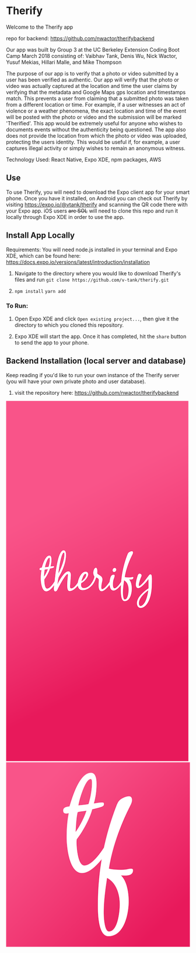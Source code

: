 # Therify

Welcome to the Therify app

repo for backend: https://github.com/nwactor/therifybackend

Our app was built by Group 3 at the UC Berkeley Extension Coding Boot Camp March 2018 consisting of: 
Vaibhav Tank, Denis Wu, Nick Wactor, Yusuf Mekias, Hillari Malle, and Mike Thompson

The purpose of our app is to verify that a photo or video submitted by a user has been verified as authentic. Our app will verify that the photo or video was actually captured at the location and time the user claims by verifying that the metadata and Google Maps gps location and timestamps match. This prevents a user from claiming that a submitted photo was taken from a different location or time. For example, if a user witnesses an act of violence or a weather phenomena, the exact location and time of the event will be posted with the photo or video and the submission will be marked 'Therified'. This app would be extremely useful for anyone who wishes to documents events without the authenticity being questioned. The app also does not provide the location from which the photo or video was uploaded, protecting the users identity. This would be useful if, for example, a user captures illegal activity or simply wishes to remain an anonymous witness.

Technology Used:
React Native, Expo XDE, npm packages, AWS

## Use

To use Therify, you will need to download the Expo client app for your smart phone. Once you have it installed, on Android you can check out Therify by visiting https://expo.io/@vtank/therify and scanning the QR code there with your Expo app. iOS users ~~are SOL~~ will need to clone this repo and run it locally through Expo XDE in order to use the app.

## Install App Locally

Requirements: You will need node.js installed in your terminal and Expo XDE, which can be found here: https://docs.expo.io/versions/latest/introduction/installation 

1. Navigate to the directory where you would like to download Therify's files and run `git clone https://github.com/v-tank/therify.git`

2. `npm install` `yarn add`

### To Run:

1. Open Expo XDE and click `Open existing project...`, then give it the directory to which you cloned this repository.

2. Expo XDE will start the app. Once it has completed, hit the `share` button to send the app to your phone.

## Backend Installation (local server and database)

Keep reading if you'd like to run your own instance of the Therify server (you will have your own private photo and user database).

1. visit the repository here: https://github.com/nwactor/therifybackend


![screenshot](assets/images/splash.png)
![screenshot](assets/images/icon.png)
